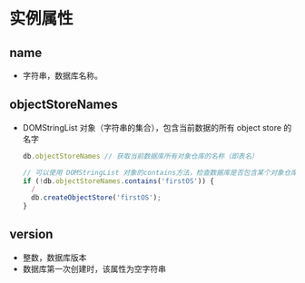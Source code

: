 # 实例属性

## name

+ 字符串，数据库名称。

## objectStoreNames

+ DOMStringList 对象（字符串的集合），包含当前数据的所有 object store 的名字

  ```js
  db.objectStoreNames // 获取当前数据库所有对象仓库的名称（即表名）

  // 可以使用 DOMStringList 对象的contains方法，检查数据库是否包含某个对象仓库
  if (!db.objectStoreNames.contains('firstOS')) {
    /
    db.createObjectStore('firstOS');
  }
  ```

## version

+ 整数，数据库版本
+ 数据库第一次创建时，该属性为空字符串



